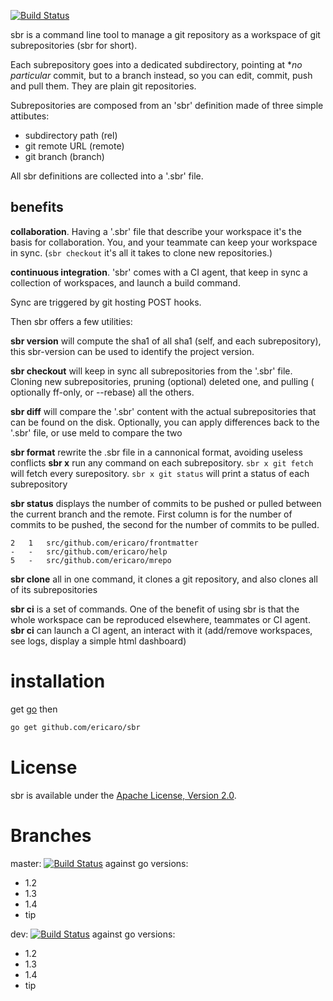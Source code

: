 [![Build Status](https://travis-ci.org/ericaro/sbr.png?branch=master)](https://travis-ci.org/ericaro/sbr)

sbr is a command line tool to manage a git repository as a workspace of git subrepositories (sbr for short).

Each subrepository goes into a dedicated subdirectory, pointing at **no particular* commit, but to a branch instead, so you can edit, commit, push and pull them. They are plain git repositories.

Subrepositories are composed from an 'sbr' definition made of three simple attibutes:

 - subdirectory path (rel)
 - git remote URL (remote)
 - git branch (branch)

All sbr definitions are collected into a '.sbr' file.

## benefits

**collaboration**. Having a '.sbr' file that describe your workspace it's the basis for collaboration. You, and your teammate can keep your workspace in sync. (`sbr checkout` it's all it takes to clone new repositories.)

**continuous integration**. 'sbr' comes with a CI agent, that keep in sync a collection of workspaces, and launch a build command.

Sync are triggered by git hosting POST hooks.



Then sbr offers a few utilities:

**sbr version** will compute the sha1 of all sha1 (self, and each subrepository), this sbr-version can be used to identify the project version.

**sbr checkout** will keep in sync all subrepositories from the '.sbr' file. Cloning new subrepositories, pruning (optional) deleted one, and pulling ( optionally ff-only, or --rebase) all the others.

**sbr diff** will compare the '.sbr' content with the actual subrepositories that can be found on the disk. Optionally, you can apply differences back to the '.sbr' file, or use meld to compare the two

**sbr format** rewrite the .sbr file in a cannonical format, avoiding useless conflicts
**sbr x** run any command on each subrepository. `sbr x git fetch` will fetch every surepository. `sbr x git status` will print a status of each subrepository

**sbr status** displays the number of commits to be pushed or pulled between the current branch and the remote. First column is for the number of commits to be pushed, the second for the number of commits to be pulled.

    2   1   src/github.com/ericaro/frontmatter        
    -   -   src/github.com/ericaro/help               
    5   -   src/github.com/ericaro/mrepo 


**sbr clone** all in one command, it clones a git repository, and also clones all of its subrepositories

**sbr ci** is a set of commands. One of the benefit of using sbr is that the whole workspace can be reproduced elsewhere, teammates or CI agent. **sbr ci** can launch a CI agent, an interact with it (add/remove workspaces, see logs, display a simple html dashboard)




# installation

get [go](http://golang.org) then 

~~~ sh
go get github.com/ericaro/sbr
~~~


# License

sbr is available under the [Apache License, Version 2.0](http://www.apache.org/licenses/LICENSE-2.0.html).

# Branches

master: [![Build Status](https://travis-ci.org/ericaro/sbr.png?branch=master)](https://travis-ci.org/ericaro/sbr) against go versions:

  - 1.2
  - 1.3
  - 1.4
  - tip

dev: [![Build Status](https://travis-ci.org/ericaro/sbr.png?branch=dev)](https://travis-ci.org/ericaro/sbr) against go versions:

  - 1.2
  - 1.3
  - 1.4
  - tip


